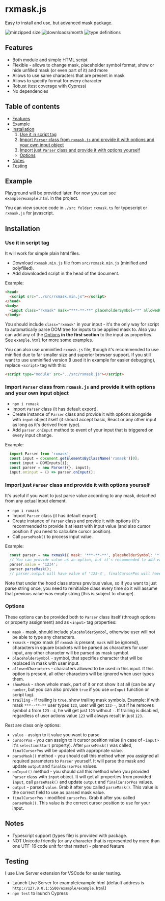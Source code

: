 # rxmask.js
Easy to install and use, but advanced mask package.

![minzipped size](https://img.shields.io/bundlephobia/minzip/rxmask)
![downloads/month](https://img.shields.io/npm/dm/rxmask)
![type definitions](https://img.shields.io/npm/types/rxmask)

## <a name="Features"></a>Features
* Both module and simple HTML script
* Flexible - allows to change mask, placeholder symbol format, show or hide unfilled mask (or even part of it) and more
* Allows to use same characters that are present in mask
* Allows to specify format for every character
* Robust (test coverage with Cypress)
* No dependencies

## Table of contents
* [Features](#Features)
* [Example](#Example)
* [Installation](#Installation)
  1. [Use it in script tag](#Installation/ScriptTag)
  2. [Import `Parser` class from `rxmask.js` and provide it with options and your own input object](#Installation/ImportClassInput)
  3. [Import just `Parser` class and provide it with options yourself](#Installation/ImportClass)
  * [Options](#Installation/Options)
* [Notes](#Notes)
* [Testing](#Testing)

## <a name="Example"></a>Example
Playground will be provided later. For now you can see `example/example.html` in the project.

You can view source code in `./src folder`: `rxmask.ts` for typescript or `rxmask.js` for javascript.

## <a name="Installation"></a>Installation
### <a name="Installation/ScriptTag"></a>Use it in script tag
It will work for simple plain html files.

* Download `rxmask.min.js` file from `src/rxmask.min.js` (minified and polyfilled).
* Add downloaded script in the head of the document.

<a name="Installation/ScriptTag"></a>Example:
```HTML
<head>
  <script src="../src/rxmask.min.js"></script>
</head>
<body>
  <input class="rxmask" mask="***-**-**" placeholderSymbol="*" allowedCharacters="[0-9]"/>
</body>
```
You should include `class="rxmask"` in your input - it's the only way for script to automatically parse DOM tree for inputs to be applied mask to. Also you can add any of the [Options](#Installation/Options) **in the first section** to the input as properties. See `example.html` for more some examples.

You can also use unminified `rxmask.js` file, though it's recommended to use minified due to far smaller size and superior browser support. If you still want to use unminified version (I used it in example for easier debugging), replace `<script>` tag with this:
```HTML
<script type="module" src="../src/rxmask.js"></script>
```

### <a name="Installation/ImportClassInput"></a>Import `Parser` class from `rxmask.js` and provide it with options and your own input object
* `npm i rxmask`
* Import `Parser` class (it has default export).
* Create instance of `Parser` class and provide it with options alongside with `input` object itself (it should accept basic, React or any other input as long as it's derived from <HTMLTextAreaElement> type).
* Add `parser.onInput` method to event of your input that is triggered on every input change.

Example:
```javascript
  import Parser from 'rxmask';
  const input = document.getElementsByClassName('rxmask')[0];
  const input = DOMInputs[i];
  const parser = new Parser({}, input);
  input.oninput = () => parser.onInput();
```

### <a name="Installation/ImportClass"></a>Import just `Parser` class and provide it with options yourself
It's useful if you want to just parse value according to any mask, detached from any actual input element.

* `npm i rxmask`
* Import `Parser` class (it has default export).
* Create instance of `Parser` class and provide it with options (it's recommended to provide it at least with input value (and also cursor position if you need to calculate cursor position).
* Call `parseMask()` to process input value.

Example:
```javascript
  const parser = new rxmask({ mask: '***-**-**', placeholderSymbol: '*' });
  // You can provide value as an option, but it's recommended to add value separately every time before calling parseMask()
  parser.value = '1234';
  parser.parseMask();
  // parser.output will have value of '123-4', finalCursorPos will have value of 5
```

Note that under the hood class stores previous value, so if you want to just parse string once, you need to reinitialize class every time so it will assume that previous value was empty string (this is subject to change).

### <a name="Installation/Options"></a>Options
These options can be provided both to `Parser` class itself (through options or property assignment) and as `<input>` tag properties:
* `mask` - mask, should include `placeholderSymbol`, otherwise user will not be able to type any characters.
* `rxmask` - regex mask (if `rxmask` is present, `mask` will be ignored), characters in square brackets will be parsed as characters for user input, any other character will be parsed as mask symbol.
* `placeholderSymbol` - symbol, that specifies character that will be replaced in mask with user input.
* `allowedCharacters` - characters allowed to be used in this input. If this option is present, all other characters will be ignored when user types them.
* `showMask` - show whole mask, part of it or not show it at all (can be any `number`, but you can also provide `true` if you use `onInput` function or script tag).
* `trailing` - if trailing is `true`, show trailing mask symbols. Example: if with mask `***--**-**` user types `123`, user will get `123--`, but if he removes symbol `4` from `123--4`, he will get just `123` without `-`. If trailing is disabled, regardless of user actions value `123` will always result in just `123`.

Rest are class only options:
* `value` - assign to it value you want to parse
* `cursorPos` - you can assign to it cursor position value (in case of `<input>` it's `selectionStart` property). After `parseMask()` was called, `finalCursorPos` will be updated with appropriate value.
* `parseMask()` method - you should call this method when you assigned all required parameters to `Parser` yourself. It will parse the mask and update `output` and `finalCursorPos` values.
* `onInput()` method - you should call this method when you provided `Parser` class with `input` object. It will get all properties from provided `input`, call `parseMask()` and update `output` and `finalCursorPos` values.
* `output` - parsed `value`. Grab it after you called `parseMask()`. This value is the correct field to use as parsed mask value.
* `finalCursorPos` - modified `cursorPos`. Grab it after you called `parseMask()`. This value is the correct cursor position to use for your input.

## <a name="Notes"></a>Notes
* Typescript support (types file) is provided with package.
* NOT Unicode friendly (or any character that is represented by more than one UTF-16 code unit for that matter) - planned feature

## <a name="Testing"></a>Testing
I use Live Server extension for VSCode for easier testing.
* Launch Live Server for example/example.html (default address is `http://127.0.0.1:5500/example/example.html`)
* `npm test` to launch Cypress
